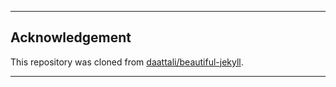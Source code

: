 
---



## Acknowledgement

This repository was cloned from [daattali/beautiful-jekyll](https://github.com/daattali/beautiful-jekyll).


---
